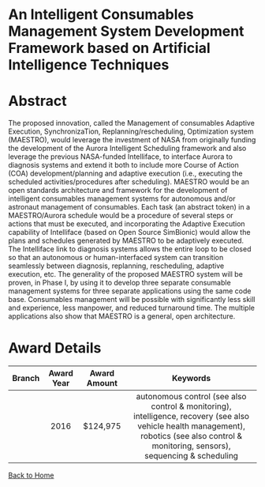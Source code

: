 
An Intelligent Consumables Management System Development Framework based on Artificial Intelligence Techniques
==============================================================================================================

# Abstract


The proposed innovation, called the Management of consumables Adaptive Execution, SynchronizaTion, Replanning/rescheduling, Optimization system (MAESTRO), would leverage the investment of NASA from originally funding the development of the Aurora Intelligent Scheduling framework and also leverage the previous NASA-funded Intelliface, to interface Aurora to diagnosis systems and extend it both to include more Course of Action (COA) development/planning and adaptive execution (i.e., executing the scheduled activities/procedures after scheduling).  MAESTRO would be an open standards architecture and framework for the development of intelligent consumables management systems for autonomous and/or astronaut management of consumables.  Each task (an abstract token) in a MAESTRO/Aurora schedule would be a procedure of several steps or actions that must be executed, and incorporating the Adaptive Execution capability of Intelliface (based on Open Source SimBionic) would allow the plans and schedules generated by MAESTRO to be adaptively executed.  The Intelliface link to diagnosis systems allows the entire loop to be closed so that an autonomous or human-interfaced system can transition seamlessly between diagnosis, replanning, rescheduling, adaptive execution, etc.  The generality of the proposed MAESTRO system will be proven, in Phase I, by using it to develop three separate consumable management systems for three separate applications using the same code base.  Consumables management will be possible with significantly less skill and experience, less manpower, and reduced turnaround time.  The multiple applications also show that MAESTRO is a general, open architecture.  

# Award Details

|Branch|Award Year|Award Amount|Keywords|
| :---: | :---: | :---: | :---: |
||2016|$124,975|autonomous control (see also control & monitoring), intelligence, recovery (see also vehicle health management), robotics (see also control & monitoring, sensors), sequencing & scheduling|
  
  


[Back to Home](https://github.com/chrischow/dod_sbir_awards/Reports/JT/#228)